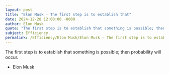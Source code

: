 ```yaml
---
layout: post
title: "Elon Musk - The first step is to establish that"
date: 2024-12-28 12:00:00 -0000
author: Elon Musk
quote: "The first step is to establish that something is possible; then probability will occur."
subject: Efficiency
permalink: /Efficiency/Elon Musk/Elon Musk - The first step is to establish that
---
```


The first step is to establish that something is possible; then probability will occur.

- Elon Musk
